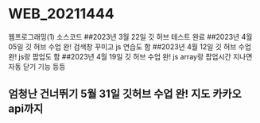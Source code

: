 # WEB_20211444
웹프로그래밍(1) 소스코드
##2023년 3월 22일 깃 허브 테스트 완료
##2023년 4월 05일 깃 허브 수업 완! 검색창 꾸미고 js 연습도 함
##2023년 4월 12일 깃 허브 수업 완! js랑 팝업도 함
##2023년 4월 19일 깃 허브 수업 완! js array랑 팝업시간 지나면 자동 닫기 기능 등등
## 엄청난 건너뛰기 5월 31일 깃허브 수업 완! 지도 카카오  api까지